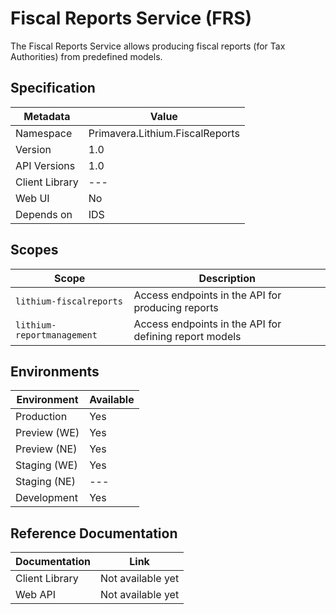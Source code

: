 # Fiscal Reports Service (FRS)

The Fiscal Reports Service allows producing fiscal reports (for Tax Authorities) from predefined models.

## Specification

| Metadata | Value |
| - | - |
| Namespace | Primavera.Lithium.FiscalReports |
| Version | 1.0 |
| API Versions | 1.0 |
| Client Library | --- |
| Web UI | No |
| Depends on | IDS |

## Scopes

| Scope | Description |
| - | - |
| `lithium-fiscalreports` | Access endpoints in the API for producing reports |
| `lithium-reportmanagement` | Access endpoints in the API for defining report models |

## Environments

| Environment | Available |
| - | - |
| Production | Yes |
| Preview (WE) | Yes |
| Preview (NE) | Yes |
| Staging (WE) | Yes |
| Staging (NE) | --- |
| Development | Yes |

## Reference Documentation

| Documentation | Link |
| - | - |
| Client Library | Not available yet |
| Web API | Not available yet |
